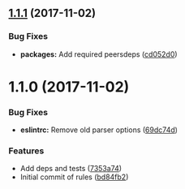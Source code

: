 <a name="1.1.1"></a>
## [1.1.1](https://github.com/freeCodeCamp/eslint-config-freecodecamp/compare/v1.1.0...v1.1.1) (2017-11-02)


### Bug Fixes

* **packages:** Add required peersdeps ([cd052d0](https://github.com/freeCodeCamp/eslint-config-freecodecamp/commit/cd052d0))



<a name="1.1.0"></a>
# 1.1.0 (2017-11-02)


### Bug Fixes

* **eslintrc:** Remove old parser options ([69dc74d](https://github.com/freeCodeCamp/eslint-config-freecodecamp/commit/69dc74d))


### Features

* Add deps and tests ([7353a74](https://github.com/freeCodeCamp/eslint-config-freecodecamp/commit/7353a74))
* Initial commit of rules ([bd84fb2](https://github.com/freeCodeCamp/eslint-config-freecodecamp/commit/bd84fb2))



